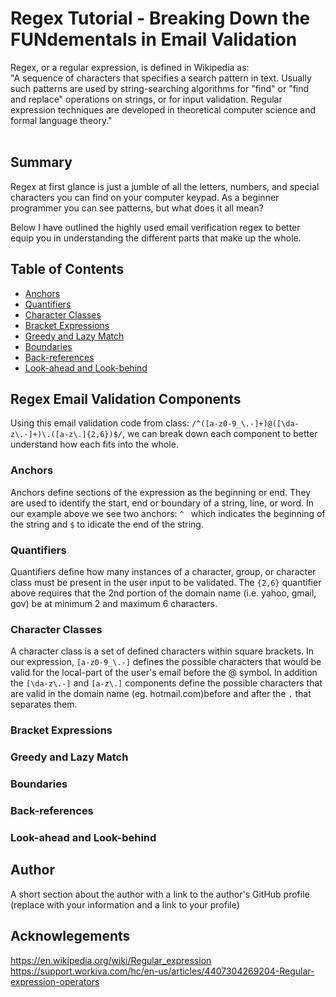 # Regex Tutorial - Breaking Down the FUNdementals in Email Validation

Regex, or a regular expression, is defined in Wikipedia as:
<br>
"A sequence of characters that specifies a search pattern in text. Usually such patterns are used by string-searching algorithms for "find" or "find and replace" operations on strings, or for input validation. Regular expression techniques are developed in theoretical computer science and formal language theory."
<br>
<br>

## Summary

Regex at first glance is just a jumble of all the letters, numbers, and special characters you can find on your computer keypad. As a beginner programmer you can see patterns, but what does it all mean?

 Below I have outlined the highly used email verification regex to better equip you in understanding the different parts that make up the whole.

## Table of Contents

- [Anchors](#anchors)
- [Quantifiers](#quantifiers)
- [Character Classes](#character-classes)
- [Bracket Expressions](#bracket-expressions)
- [Greedy and Lazy Match](#greedy-and-lazy-match)
- [Boundaries](#boundaries)
- [Back-references](#back-references)
- [Look-ahead and Look-behind](#look-ahead-and-look-behind)

## Regex Email Validation Components
  Using this email validation code from class: `/^([a-z0-9_\.-]+)@([\da-z\.-]+)\.([a-z\.]{2,6})$/`, we can break down each component to better understand how each fits into the whole.

### Anchors
Anchors define sections of the expression as the beginning or end. They are used to identify the start, end or boundary of a string, line, or word.  In our example above we see two anchors: `^ ` which indicates the beginning of the string and `$` to idicate the end of the string.

### Quantifiers
Quantifiers define how many instances of a character, group, or character class must be present in the user input to be validated. The `{2,6}` quantifier above requires that the 2nd portion of the domain name (i.e. yahoo, gmail, gov) be at minimum 2 and maximum 6 characters.

### Character Classes
A character class is a set of defined characters within square brackets. In our expression, `[a-z0-9_\.-]` defines the possible characters that would be valid for the local-part of the user's email before the @ symbol.
In addition the `[\da-z\.-]` and `[a-z\.]` components define the possible characters that are valid in the domain name (eg. hotmail.com)before and after the `.` that separates them.

### Bracket Expressions


### Greedy and Lazy Match

### Boundaries

### Back-references

### Look-ahead and Look-behind

## Author

A short section about the author with a link to the author's GitHub profile (replace with your information and a link to your profile)

## Acknowlegements
https://en.wikipedia.org/wiki/Regular_expression
https://support.workiva.com/hc/en-us/articles/4407304269204-Regular-expression-operators

